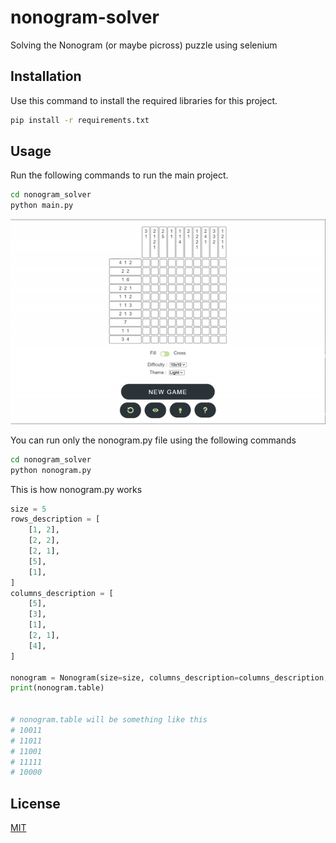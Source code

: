 # nonogram-solver
Solving the Nonogram (or maybe picross) puzzle using selenium

## Installation
Use this command to install the required libraries for this project.

```bash
pip install -r requirements.txt
```

## Usage
Run the following commands to run the main project.

```bash
cd nonogram_solver
python main.py
```

![](https://github.com/mohammad2goodarzi/nonogram-solver/blob/main/nonogram.gif)


You can run only the nonogram.py file using the following commands
```bash
cd nonogram_solver
python nonogram.py
```

This is how nonogram.py works
```python
size = 5
rows_description = [
    [1, 2],
    [2, 2],
    [2, 1],
    [5],
    [1],
]
columns_description = [
    [5],
    [3],
    [1],
    [2, 1],
    [4],
]

nonogram = Nonogram(size=size, columns_description=columns_description, rows_description=rows_description)
print(nonogram.table)


# nonogram.table will be something like this
# 10011
# 11011
# 11001
# 11111
# 10000
```

## License
[MIT](https://choosealicense.com/licenses/mit/)
